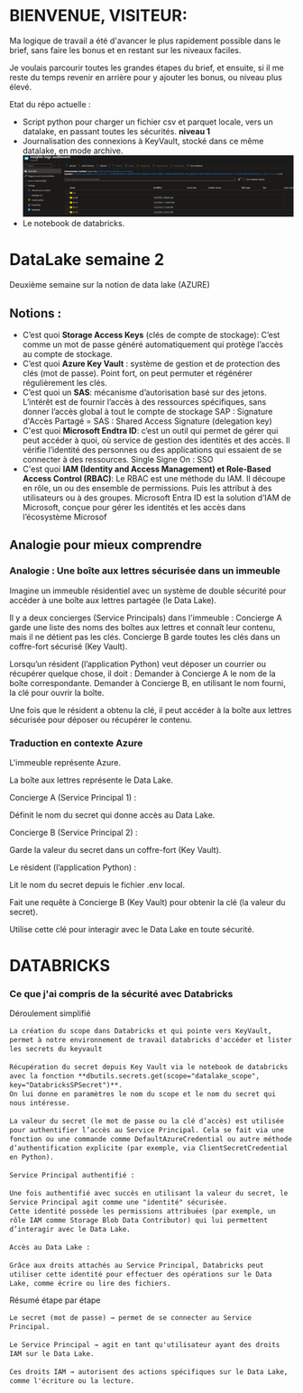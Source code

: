 # BIENVENUE, VISITEUR:
Ma logique de travail a été d'avancer le plus rapidement possible dans le brief, sans faire les bonus et en restant sur les niveaux faciles.

Je voulais parcourir toutes les grandes étapes du brief, et ensuite, si il me reste du temps revenir en arrière pour y ajouter les bonus, ou niveau plus élevé. 

Etat du répo actuelle :
  - Script python pour charger un fichier csv et parquet locale, vers un datalake, en passant toutes les sécurités. **niveau 1**
  - Journalisation des connexions à KeyVault, stocké dans ce même datalake, en mode archive. 
  ![le screenshot des archives de journalisation](image.png)
  - Le notebook de databricks. 





# DataLake semaine 2
Deuxième semaine sur la notion de data lake (AZURE)

## Notions : 
- C’est quoi **Storage Access Keys** (clés de compte de stockage): 
	C’est comme un mot de passe généré automatiquement qui protège l’accès au compte de stockage.
- C’est quoi **Azure Key Vault** :
	système de gestion et de protection des clés (mot de passe). Point fort, on peut permuter et régénérer régulièrement les clés.
- C’est quoi un **SAS**: 
	mécanisme d’autorisation basé sur des jetons. L’intérêt est de fournir l’accès à des ressources spécifiques, sans donner l’accès global à tout le compte de stockage 
    SAP : Signature d'Accès Partagé = SAS : Shared Access Signature (delegation key)
- C'est quoi **Microsoft Endtra ID**:
     c’est un outil qui permet de gérer qui peut accéder à quoi, où service de gestion des identités et des accès.
     Il vérifie l’identité des personnes ou des applications qui essaient de se connecter à des ressources.
     Single Signe On : SSO
- C'est quoi **IAM (Identity and Access Management) et Role-Based Access Control (RBAC)**:
    Le RBAC est une méthode du IAM. Il découpe en rôle, un ou des ensemble de permissions. Puis les attribut à des utilisateurs ou à des groupes. Microsoft Entra ID est la solution d’IAM de Microsoft, conçue pour gérer les identités et les accès dans l’écosystème Microsof

## Analogie pour mieux comprendre

### Analogie : Une boîte aux lettres sécurisée dans un immeuble

Imagine un immeuble résidentiel avec un système de double sécurité pour accéder à une boîte aux lettres partagée (le Data Lake).

Il y a deux concierges (Service Principals) dans l'immeuble :
Concierge A garde une liste des noms des boîtes aux lettres et connaît leur contenu, mais il ne détient pas les clés.
Concierge B garde toutes les clés dans un coffre-fort sécurisé (Key Vault).

Lorsqu’un résident (l’application Python) veut déposer un courrier ou récupérer quelque chose, il doit :
Demander à Concierge A le nom de la boîte correspondante.
Demander à Concierge B, en utilisant le nom fourni, la clé pour ouvrir la boîte.

Une fois que le résident a obtenu la clé, il peut accéder à la boîte aux lettres sécurisée pour déposer ou récupérer le contenu.

### Traduction en contexte Azure

L'immeuble représente Azure.

La boîte aux lettres représente le Data Lake.

Concierge A (Service Principal 1) :

Définit le nom du secret qui donne accès au Data Lake.

Concierge B (Service Principal 2) :

Garde la valeur du secret dans un coffre-fort (Key Vault).

Le résident (l’application Python) :

Lit le nom du secret depuis le fichier .env local.

Fait une requête à Concierge B (Key Vault) pour obtenir la clé (la valeur du secret).

Utilise cette clé pour interagir avec le Data Lake en toute sécurité.


# DATABRICKS
### Ce que j'ai compris de la sécurité avec Databricks 

Déroulement simplifié
    
    La création du scope dans Databricks et qui pointe vers KeyVault, permet à notre environnement de travail databricks d'accéder et lister les secrets du keyvault

    Récupération du secret depuis Key Vault via le notebook de databricks avec la fonction **dbutils.secrets.get(scope="datalake_scope", key="DatabricksSPSecret")**. 
    On lui donne en paramètres le nom du scope et le nom du secret qui nous intéresse.

    La valeur du secret (le mot de passe ou la clé d’accès) est utilisée pour authentifier l’accès au Service Principal. Cela se fait via une fonction ou une commande comme DefaultAzureCredential ou autre méthode d’authentification explicite (par exemple, via ClientSecretCredential en Python).

    Service Principal authentifié :

    Une fois authentifié avec succès en utilisant la valeur du secret, le Service Principal agit comme une "identité" sécurisée.
    Cette identité possède les permissions attribuées (par exemple, un rôle IAM comme Storage Blob Data Contributor) qui lui permettent d’interagir avec le Data Lake.

    Accès au Data Lake :

    Grâce aux droits attachés au Service Principal, Databricks peut utiliser cette identité pour effectuer des opérations sur le Data Lake, comme écrire ou lire des fichiers.

Résumé étape par étape

    Le secret (mot de passe) → permet de se connecter au Service Principal.

    Le Service Principal → agit en tant qu'utilisateur ayant des droits IAM sur le Data Lake.
    
    Ces droits IAM → autorisent des actions spécifiques sur le Data Lake, comme l'écriture ou la lecture.